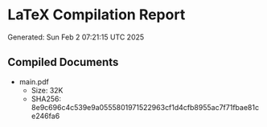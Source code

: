 # LaTeX Compilation Report
Generated: Sun Feb  2 07:21:15 UTC 2025
## Compiled Documents
- main.pdf
  - Size: 32K
  - SHA256: 8e9c696c4c539e9a0555801971522963cf1d4cfb8955ac7f71fbae81ce246fa6
